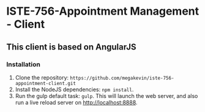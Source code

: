 # ISTE-756-Appointment Management - Client
## This client is based on AngularJS

### Installation
1. Clone the repository: `https://github.com/megakevin/iste-756-appointment-client.git`
2. Install the NodeJS dependencies: `npm install`.
3. Run the gulp default task: `gulp`. This will launch the web server, and also run a live reload server on [http://localhost:8888](http://localhost:8888).
